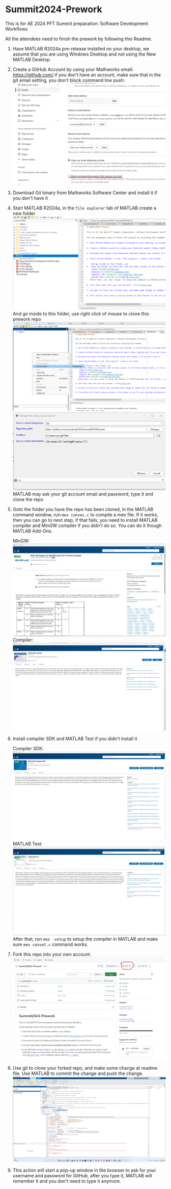 # Summit2024-Prework

This is for AE 2024 PFT Summit preparation: Software Development Workflows

All the attendees need to finish the prework by following this Readme.

1. Have MATLAB R2024a pre-release installed on your desktop, we assume that you are using Windows Desktop and not using the New MATLAB Desktop.

2. Create a GitHub Account by using your Mathworks email: https://github.com/ if you don't have an account, make sure that in the git email setting, you don't block command line push:
   ![gitemail](gitemail.png) 

3. Download Git binary from Mathworks Software Center and install it if you don't have it

4. Start MATLAB R2024a, in the `file explorer` tab of MATLAB create a new folder
   ![folder](folder.png) 
   And go inside to this folder, use right click of mouse to clone this prework repo
   ![GitClone1](GitClone1.png) 
   ![GitClone2](GitClone2.png)
   MATLAB may ask your git account email and password, type it and clone the repo
5. Goto the folder you have the repo has been cloned, in the MATLAB command window, run `mex convec.c` to compile a mex file. If it works, then you can go to next step, if that fails, you need to install MATLAB compiler and MinGW compiler if you didn't do so. You can do it though MATLAB Add-Ons. 

    MinGW:![MinGW](MinGW.png) 
    Compiler:![Compiler](Compiler.png)
6. Install compiler SDK and MATLAB Test if you didn't install it

    Compiler SDK:![Compiler-SDK](Compiler-SDK.png)
    MATLAB Test:![MATLAB Test](MATLAB-Test.png)
   After that, run `mex -setup` to setup the compiler in MATLAB and make sure `mex convet.c` command works.

7. Fork this repo into your own account. ![fork](fork.png)

8. Use git to clone your forked repo, and make some change at readme file. Use MATLAB to commit the change and push the change. ![push](push.png)

9. This action will start a pop-up window in the browser to ask for your username and password for GitHub, after you type it, MATLAB will remember it and you don't need to type it anymore.

